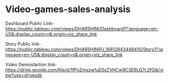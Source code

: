 # Video-games-sales-analysis


Dashboard Public Link-https://public.tableau.com/views/DHARSHINI/Dashboard1?:language=en-US&:display_count=n&:origin=viz_share_link

Story Public link-https://public.tableau.com/views/DHARSHINIPJ_16812843449410/Story1?:language=en-US&:display_count=n&:origin=viz_share_link

Video Demostartion link-https://drive.google.com/file/d/1fPoZmszwfuE0xZVHCw9C3E9LQ7c2fGib/view?usp=drivesdk
